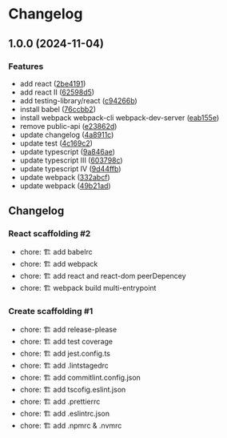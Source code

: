 # Changelog

## 1.0.0 (2024-11-04)


### Features

* add react ([2be4191](https://github.com/DelgadoTrueba/com.delgadotrueba.template.react-lib/commit/2be4191a5c6cb2636f6c88ead74109ffcf24bbcd))
* add react II ([62598d5](https://github.com/DelgadoTrueba/com.delgadotrueba.template.react-lib/commit/62598d57465db96ad8674b786a692eba24c8e38c))
* add testing-library/react ([c94266b](https://github.com/DelgadoTrueba/com.delgadotrueba.template.react-lib/commit/c94266bd616b2bef857583fde68da88afb1a64f2))
* install babel ([76ccbb2](https://github.com/DelgadoTrueba/com.delgadotrueba.template.react-lib/commit/76ccbb2db967746ae08cdea455c2a99571ffc2aa))
* install webpack webpack-cli  webpack-dev-server ([eab155e](https://github.com/DelgadoTrueba/com.delgadotrueba.template.react-lib/commit/eab155eedb5e0e7bbfc228f896c9e5553b616799))
* remove public-api ([e23862d](https://github.com/DelgadoTrueba/com.delgadotrueba.template.react-lib/commit/e23862da735f5525b1f6163f34742851c2eb785a))
* update changelog ([4a8911c](https://github.com/DelgadoTrueba/com.delgadotrueba.template.react-lib/commit/4a8911ca62c1bff4211b1af35978033afed5a4c2))
* update test ([4c169c2](https://github.com/DelgadoTrueba/com.delgadotrueba.template.react-lib/commit/4c169c21ce0a49b2f6db6ceaedcbf54681911d9e))
* update typescript ([9a846ae](https://github.com/DelgadoTrueba/com.delgadotrueba.template.react-lib/commit/9a846ae1122bdec8e855fbe091a34ce65c43c913))
* update typescript III ([603798c](https://github.com/DelgadoTrueba/com.delgadotrueba.template.react-lib/commit/603798c0148149d01d9ba4ddfd18d4a48da16127))
* update typescript IV ([9d44ffb](https://github.com/DelgadoTrueba/com.delgadotrueba.template.react-lib/commit/9d44ffbcbee32c1c20f04c8acb70c8fd3dacd0e9))
* update webpack ([332abcf](https://github.com/DelgadoTrueba/com.delgadotrueba.template.react-lib/commit/332abcfd79e7fc62c62894eee91683150ac9d0a2))
* update webpack ([49b21ad](https://github.com/DelgadoTrueba/com.delgadotrueba.template.react-lib/commit/49b21adbc2d1311487b538cee678fa4c62574ea4))

## Changelog

### React scaffolding #2

- chore: 🏗️ add babelrc
- chore: 🏗️ add webpack
- chore: 🏗️ add react and react-dom peerDepencey
- chore: 🏗️ webpack build multi-entrypoint

### Create scaffolding #1

- chore: 🏗️ add release-please
- chore: 🏗️ add test coverage
- chore: 🏗️ add jest.config.ts
- chore: 🏗️ add .lintstagedrc
- chore: 🏗️ add commitlint.config.json
- chore: 🏗️ add tscofig.eslint.json
- chore: 🏗️ add .prettierrc
- chore: 🏗️ add .eslintrc.json
- chore: 🏗️ add .npmrc & .nvmrc

